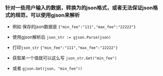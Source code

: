 ### 针对一些用户输入的数据，转换为的json格式，或者无法保证json格式的规范，可以使用gjson来解析



* 例如 保存的json数据是
``{"min_fee":"111","max_fee":"22222"}``

* 使用gjson解析后
`json_str := gjson.Parse(json)`

* 打印``json_str``
`{"min_fee":"111","max_fee":"22222"}`

* 获取某一个值就可以这么写
`json_str.Get("min_fee")`


* 或者
`gjson.Get(json, "min_fee"))`